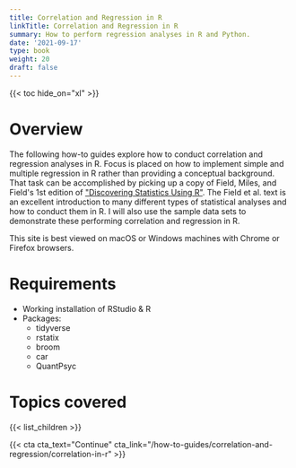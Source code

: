 ```yaml
---
title: Correlation and Regression in R
linkTitle: Correlation and Regression in R
summary: How to perform regression analyses in R and Python.
date: '2021-09-17'
type: book
weight: 20
draft: false
---
```

<!--
{{< figure src="featured.jpg" >}}
-->

{{< toc hide_on="xl" >}}

# Overview
The following how-to guides explore how to conduct correlation and regression analyses in R. Focus is placed on how to implement simple and multiple regression in R rather than providing a conceptual background. That task can be accomplished by picking up a copy of Field, Miles, and Field's 1st edition of ["Discovering Statistics Using R"](https://www.discoveringstatistics.com/books/discovering-statistics-using-r/). The Field et al. text is an excellent introduction to many different types of statistical analyses and how to conduct them in R. I will also use the sample data sets to demonstrate these performing correlation and regression in R.

This site is best viewed on macOS or Windows machines with Chrome or Firefox browsers.

# Requirements
- Working installation of RStudio & R
- Packages:
  - tidyverse
  - rstatix
  - broom
  - car
  - QuantPsyc

# Topics covered

{{< list_children >}}

<!-- ## Meet your instructor
{{< mention "admin" >}}

## FAQs
{{< spoiler text="Are there prerequisites?" >}}
There are no prequisites, but a background in upper division or graduate level statistics will come in handy.
{{< /spoiler >}}

{{< spoiler text="How often do the courses run?" >}}
Continuously, at your own pace.
{{< /spoiler >}} -->

{{< cta cta_text="Continue" cta_link="/how-to-guides/correlation-and-regression/correlation-in-r" >}}

